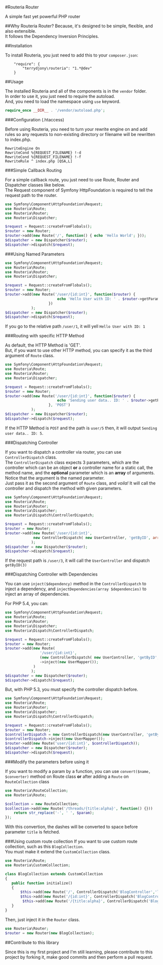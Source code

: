 #Routeria Router

A simple fast yet powerful PHP router

##Why Routeria Router?
Because, it's designed to be simple, flexible, and also extensible.  
It follows the Dependency Inversion Principles.

##Installation

To install Routeria, you just need to add this to your `composer.json`:

```
	"require": {
		"terrydjony\routeria": "1.*@dev"
	}
```

##Usage

The installed Routeria and all of the components is in the `vendor` folder.  
In order to use it, you just need to require the autoload.  
And, you need to load the namespace using `use` keyword.  

```php
require_once __DIR__ . '/vendor/autoload.php';
```


###Configuration (.htaccess)

Before using Routeria, you need to turn your rewrite engine on and add rules so any requests to non-existing directory or filename will be rewritten to index.php.
```
RewriteEngine On
RewriteCond %{REQUEST_FILENAME} !-d
RewriteCond %{REQUEST_FILENAME} !-f
RewriteRule ^ index.php [QSA,L]
```

###Simple Callback Routing

For a simple callback route, you just need to use Route, Router and Dispatcher classes like below.  
The Request component of Symfony HttpFoundation is required to tell the request path to the router.
```php
use Symfony\Component\HttpFoundation\Request;
use Routeria\Route;
use Routeria\Router;
use Routeria\Dispatcher;

$request = Request::createFromFlobals();
$router = new Router;
$router->add(new Route('/', function() { echo 'Hello World'; }));
$dispatcher = new Dispatcher($router);
$dispatcher->dispatch($request);
```

###Using Named Parameters

```php
use Symfony\Component\HttpFoundation\Request;
use Routeria\Route;
use Routeria\Router;
use Routeria\Dispatcher;

$request = Request::createFromFlobals();
$router = new Router;
$router->add(new Route('/user/{id:int}', function($router) {
                        echo 'Hello User with ID: ' . $router->getParam('id'); 
                    })
            );
$dispatcher = new Dispatcher($router);
$dispatcher->dispatch($request);
```

If you go to the relative path `/user/1`, it will yell `Hello User with ID: 1`

###Routing with specific HTTP Method

As default, the HTTP Method is 'GET'.  
But, if you want to use other HTTP method, you can specify it as the third argument of `Route` class.
```php
use Symfony\Component\HttpFoundation\Request;
use Routeria\Route;
use Routeria\Router;
use Routeria\Dispatcher;

$request = Request::createFromFlobals();
$router = new Router;
$router->add(new Route('/user/{id:int}', function($router) {
                        echo 'Sending user data.. ID: ' . $router->getParam('id'); 
                    }, 'POST')
            );
$dispatcher = new Dispatcher($router);
$dispatcher->dispatch($request);
```

If the HTTP Method is `POST` and the path is `user/5` then, it will output `Sending user data.. ID: 5`.

###Dispatching Controller

If you want to dispatch a controller via router, you can use `ControllerDispatch` class.  
The `ControllerDispatch` class expects 3 parameters, which are the controller which can be an object **or** a controller name  for a static call, the method name, and the **optional** parameter which is an **array** of arguments.  
Notice that the argument is the named parameter.  
Just pass it as the second argument of `Route` class, and _voila!_ It will call the controller and dispatch the method with given parameters.

```php
use Symfony\Component\HttpFoundation\Request;
use Routeria\Route;
use Routeria\Router;
use Routeria\Dispatcher;
use Routeria\Dispatch\ControllerDispatch;

$request = Request::createFromFlobals();
$router = new Router;
$router->add(new Route('/user/{id:int}',
             new ControllerDispatch( new UserController, 'getByID', array('id'))
            );
$dispatcher = new Dispatcher($router);
$dispatcher->dispatch($request);
```

If the request path is `/user/3`, it will call the `UserController` and dispatch `getByID(3)`

###Dispatching Controller with Dependencies

You can use `inject($dependency)` method in the `ControllerDispatch` to inject a dependency, and `injectDependencies(array $dependencies)` to inject an array of dependencies.

For PHP 5.4, you can:
```php
use Symfony\Component\HttpFoundation\Request;
use Routeria\Route;
use Routeria\Router;
use Routeria\Dispatcher;
use Routeria\Dispatch\ControllerDispatch;

$request = Request::createFromFlobals();
$router = new Router;
$router->add(new Route(
                '/user/{id:int}',
                (new ControllerDispatch( new UserController, 'getByID', array('id')))
                ->inject(new UserMapper());
             )
            );
$dispatcher = new Dispatcher($router);
$dispatcher->dispatch($request);
```

But, with PHP 5.3, you must specify the controller dispatch before.
```php
use Symfony\Component\HttpFoundation\Request;
use Routeria\Route;
use Routeria\Router;
use Routeria\Dispatcher;
use Routeria\Dispatch\ControllerDispatch;

$request = Request::createFromFlobals();
$router = new Router;
$controllerDispatch = new ControllerDispatch(new UserController, 'getByID', array('id'));
$controllerDispatch->inject(new UserMapper());
$router->add(new Route('user/{id:int}', $controllerDispatch));
$dispatcher = new Dispatcher($router);
$dispatcher->dispatch($request);
```

###Modify the parameters before using it

If you want to modify a param by a function, you can use `convert($name, $converter)` method on Route class **or** after adding a `Route` on `RouteCollection` class

```php
use Routeria\RouteCollection;
use Routeria\Route;

$collection = new RouteCollection;
$collection->add(new Route('/threads/{title:alpha}', function() {}))					           ->convert('title',function($param) {
	return str_replace('-', ' ', $param);
});
```

With this convertion, the dashes will be converted to space before parameter `title` is fetched.

###Using custom route collection
If you want to use custom route collection, such as this `BlogCollection`.  
You must make it extend the `CustomCollection` class.
```php
use Routeria\Route;
use Routeria\CustomCollection;

class BlogCollection extends CustomCollection
{
   public function initialize()
   {
       $this->add(new Route('/', ControllerDispatch('BlogController','listAll');
       $this->add(new Route('/{id:int}', ControllerDispatch('BlogController','listByID', 'id');
        $this->add(new Route('/{title:alpha}', ControllerDispatch('BlogController','listByTitle', 'title');
   }
}
```

Then, just inject it in the `Router` class.
```php
use Routeria\Router;
$router = new Router(new BlogCollection);
```

##Contribute to this library

Since this is my first project and I'm still learning, please contribute to this project by forking it, make good commits and then perform a pull request.